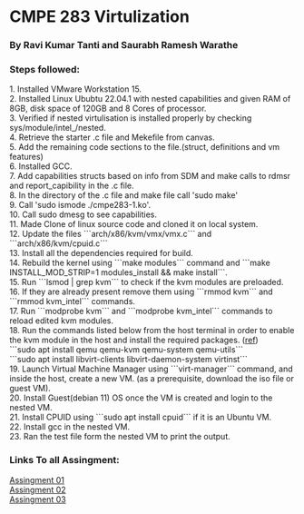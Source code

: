 <h1>CMPE 283 Virtulization</h1>
<h3>By Ravi Kumar Tanti and Saurabh Ramesh Warathe</h3>

<h3>Steps followed:</h3>
1. Installed VMware Workstation 15.<br>
2. Installed Linux Ububtu 22.04.1 with nested capabilities and given RAM of 8GB, disk space of 120GB and 8 Cores of processor.<br>
3. Verified if nested virtulisation is installed properly by checking sys/module/intel_/nested.<br>
4. Retrieve the starter .c file and Mekefile from canvas.<br>
5. Add the remaining code sections to the file.(struct, definitions and vm features)<br>
6. Installed GCC.<br>
7. Add capabilities structs based on info from SDM and make calls to rdmsr and report_capibility in the .c file.<br>
8. In the directory of the .c file and make file call 'sudo make'<br>
9. Call 'sudo ismode ./cmpe283-1.ko'.<br>
10. Call sudo dmesg to see capabilities.<br>
11. Made Clone of linux source code and cloned it on local system. <br>
12. Update the files ```arch/x86/kvm/vmx/vmx.c``` and ```arch/x86/kvm/cpuid.c``` <br>
13. Install all the dependencies required for build. <br>
14. Rebuild the kernel using ```make modules``` command and ```make INSTALL_MOD_STRIP=1 modules_install && make install```. <br>
15. Run ```lsmod | grep kvm``` to check if the kvm modules are preloaded. <br>
16. If they are already present remove them using ```rmmod kvm``` and ```rmmod kvm_intel``` commands. <br>
17. Run ```modprobe kvm``` and ```modprobe kvm_intel``` commands to reload edited kvm modules. <br>
18. Run the commands listed below from the host terminal in order to enable the kvm module in the host and install the required packages. (<a href="https://www.tecmint.com/install-kvm-on-ubuntu/">ref</a>) <br>
      ```sudo apt install qemu qemu-kvm qemu-system qemu-utils``` <br>
      ```sudo apt install libvirt-clients libvirt-daemon-system virtinst``` <br>
19. Launch Virtual Machine Manager using ```virt-manager``` command, and inside the host, create a new VM. (as a prerequisite, download the iso file or guest VM). <br>
20. Install Guest(debian 11) OS once the VM is created and login to the nested VM. <br>
21. Install CPUID using ```sudo apt install cpuid``` if it is an Ubuntu VM. <br>
22. Install gcc in the nested VM.  <br>
23. Ran the test file form the nested VM to print the output.  <br>

<h3>Links To all Assingment: </h3>

<a href="https://github.com/ravitanti/linux/tree/master/CMPE283_Assingment_1">Assingment 01</a><br>
<a href="https://github.com/ravitanti/linux/tree/master/CMPE283_Assingment_2">Assingment 02</a><br>
<a href="dem">Assingment 03</a><br>


